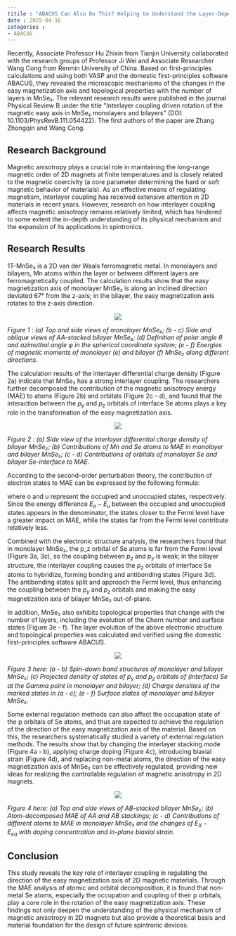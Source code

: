 ```yaml
---
titile : "ABACUS Can Also Do This? Helping to Understand the Layer-Dependence of Magnetic Anisotropy in 2D Magnetic Materials"
date : 2025-04-16
categories : 
- ABACUS
---
```


Recently, Associate Professor Hu Zhixin from Tianjin University collaborated with the research groups of Professor Ji Wei and Associate Researcher Wang Cong from Renmin University of China. Based on first-principles calculations and using both VASP and the domestic first-principles software ABACUS, they revealed the microscopic mechanisms of the changes in the easy magnetization axis and topological properties with the number of layers in MnSe₂. The relevant research results were published in the journal Physical Review B under the title "Interlayer coupling driven rotation of the magnetic easy axis in MnSe₂ monolayers and bilayers" (DOI: 10.1103/PhysRevB.111.054422). The first authors of the paper are Zhang Zhongqin and Wang Cong.

<!-- more -->

## Research Background

Magnetic anisotropy plays a crucial role in maintaining the long-range magnetic order of 2D magnets at finite temperatures and is closely related to the magnetic coercivity (a core parameter determining the hard or soft magnetic behavior of materials). As an effective means of regulating magnetism, interlayer coupling has received extensive attention in 2D materials in recent years. However, research on how interlayer coupling affects magnetic anisotropy remains relatively limited, which has hindered to some extent the in-depth understanding of its physical mechanism and the expansion of its applications in spintronics.

## Research Results

1T-MnSe₂ is a 2D van der Waals ferromagnetic metal. In monolayers and bilayers, Mn atoms within the layer or between different layers are ferromagnetically coupled. The calculation results show that the easy magnetization axis of monolayer MnSe₂ is along an inclined direction deviated 67° from the z-axis; in the bilayer, the easy magnetization axis rotates to the z-axis direction.

<center>
<img src="https://dp-public.oss-cn-beijing.aliyuncs.com/community/Blog%20Files/ABACUS_16_04_2025/p1.webp">
</center>

 *Figure 1 : (a) Top and side views of monolayer MnSe₂; (b - c) Side and oblique views of AA-stacked bilayer MnSe₂; (d) Definition of polar angle θ and azimuthal angle φ in the spherical coordinate system; (e - f) Energies of magnetic moments of monolayer (e) and bilayer (f) MnSe₂ along different directions.*

The calculation results of the interlayer differential charge density (Figure 2a) indicate that MnSe₂ has a strong interlayer coupling. The researchers further decomposed the contribution of the magnetic anisotropy energy (MAE) to atoms (Figure 2b) and orbitals (Figure 2c - d), and found that the interaction between the $`p_y`$ and $`p_z`$ orbitals of interface Se atoms plays a key role in the transformation of the easy magnetization axis.

<center>
<img src="https://dp-public.oss-cn-beijing.aliyuncs.com/community/Blog%20Files/ABACUS_16_04_2025/p2.webp">
</center>

*Figure 2 : (a) Side view of the interlayer differential charge density of bilayer MnSe₂; (b) Contributions of Mn and Se atoms to MAE in monolayer and bilayer MnSe₂; (c - d) Contributions of orbitals of monolayer Se and bilayer Se-interface to MAE.*

According to the second-order perturbation theory, the contribution of electron states to MAE can be expressed by the following formula:


where o and u represent the occupied and unoccupied states, respectively. Since the energy difference $`E_{o}-E_{u}`$ between the occupied and unoccupied states appears in the denominator, the states closer to the Fermi level have a greater impact on MAE, while the states far from the Fermi level contribute relatively less.

Combined with the electronic structure analysis, the researchers found that in monolayer MnSe₂, the p_z orbital of Se atoms is far from the Fermi level (Figure 3a, 3c), so the coupling between $`p_z`$ and $`p_y`$ is weak; in the bilayer structure, the interlayer coupling causes the $`p_z`$ orbitals of interface Se atoms to hybridize, forming bonding and antibonding states (Figure 3d). The antibonding states split and approach the Fermi level, thus enhancing the coupling between the $`p_y`$ and $`p_z`$ orbitals and making the easy magnetization axis of bilayer MnSe₂ out-of-plane.

In addition, MnSe₂ also exhibits topological properties that change with the number of layers, including the evolution of the Chern number and surface states (Figure 3e - f). The layer evolution of the above electronic structure and topological properties was calculated and verified using the domestic first-principles software ABACUS.

<center>
<img src="https://dp-public.oss-cn-beijing.aliyuncs.com/community/Blog%20Files/ABACUS_16_04_2025/p3.webp">
</center>

*Figure 3 here: (a - b) Spin-down band structures of monolayer and bilayer MnSe₂; (c) Projected density of states of $`p_y`$ and $`p_z`$ orbitals of (interface) Se at the Gamma point in monolayer and bilayer; (d) Charge densities of the marked states in (a - c); (e - f) Surface states of monolayer and bilayer MnSe₂.*

Some external regulation methods can also affect the occupation state of the p orbitals of Se atoms, and thus are expected to achieve the regulation of the direction of the easy magnetization axis of the material. Based on this, the researchers systematically studied a variety of external regulation methods. The results show that by changing the interlayer stacking mode (Figure 4a - b), applying charge doping (Figure 4c), introducing biaxial strain (Figure 4d), and replacing non-metal atoms, the direction of the easy magnetization axis of MnSe₂ can be effectively regulated, providing new ideas for realizing the controllable regulation of magnetic anisotropy in 2D magnets.

<center>
<img src="https://dp-public.oss-cn-beijing.aliyuncs.com/community/Blog%20Files/ABACUS_16_04_2025/p4.webp">
</center>

*Figure 4 here: (a) Top and side views of AB-stacked bilayer MnSe₂; (b) Atom-decomposed MAE of AA and AB stackings; (c - d) Contributions of different atoms to MAE in monolayer MnSe₂ and the changes of $`E_{X}-E_{ea}`$ with doping concentration and in-plane biaxial strain.*

## Conclusion

This study reveals the key role of interlayer coupling in regulating the direction of the easy magnetization axis of 2D magnetic materials. Through the MAE analysis of atomic and orbital decomposition, it is found that non-metal Se atoms, especially the occupation and coupling of their p orbitals, play a core role in the rotation of the easy magnetization axis. These findings not only deepen the understanding of the physical mechanism of magnetic anisotropy in 2D magnets but also provide a theoretical basis and material foundation for the design of future spintronic devices.
